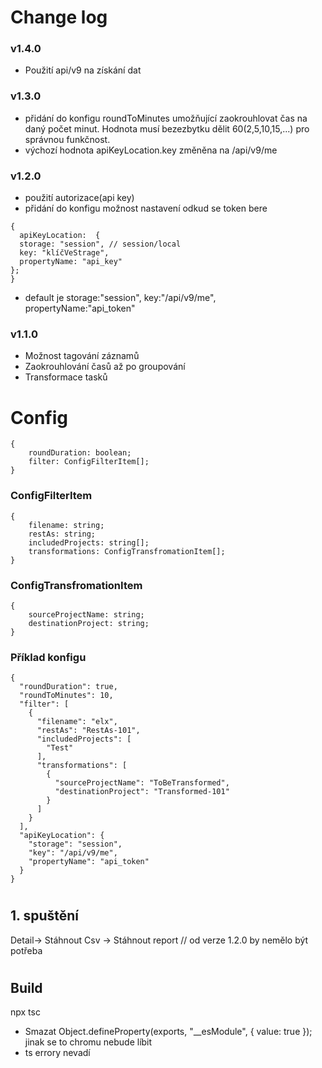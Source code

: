 # Change log
### v1.4.0
- Použití api/v9 na získání dat 

### v1.3.0
- přidání do konfigu roundToMinutes umožňující zaokrouhlovat čas na daný počet minut. Hodnota musí bezezbytku dělit 60(2,5,10,15,...) pro správnou funkčnost.
- výchozí hodnota apiKeyLocation.key změněna na /api/v9/me

### v1.2.0
- použití autorizace(api key)
- přidání do konfigu možnost nastavení odkud se token bere
```
{
  apiKeyLocation:  {
  storage: "session", // session/local
  key: "klíčVeStrage",
  propertyName: "api_key"
};
}
```
- default je storage:"session", key:"/api/v9/me", propertyName:"api_token"

### v1.1.0
- Možnost tagování záznamů
- Zaokrouhlování časů až po groupování
- Transformace tasků

# Config
```
{
    roundDuration: boolean;
    filter: ConfigFilterItem[];
}
```

### ConfigFilterItem
```
{
    filename: string;
    restAs: string;
    includedProjects: string[];
    transformations: ConfigTransfromationItem[];
}
```

### ConfigTransfromationItem
```
{
    sourceProjectName: string;
    destinationProject: string;
}
```

### Příklad konfigu
```
{
  "roundDuration": true,
  "roundToMinutes": 10,
  "filter": [
    {
      "filename": "elx",
      "restAs": "RestAs-101",
      "includedProjects": [
        "Test"
      ],
      "transformations": [
        {
          "sourceProjectName": "ToBeTransformed",
          "destinationProject": "Transformed-101"
        }
      ]
    }
  ],
  "apiKeyLocation": {
    "storage": "session",
    "key": "/api/v9/me",
    "propertyName": "api_token"
  }
}
```

#

## 1. spuštění

Detail-> Stáhnout Csv -> Stáhnout report // od verze 1.2.0 by nemělo být potřeba

#

## Build

npx tsc

- Smazat Object.defineProperty(exports, "\_\_esModule", { value: true }); jinak se to chromu nebude líbit
- ts errory nevadí

